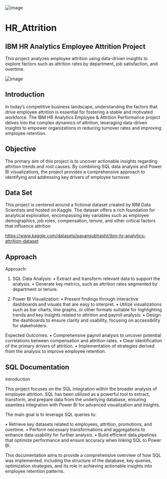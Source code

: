 ![image](https://github.com/user-attachments/assets/580b6f49-ae59-4bde-8ee1-8b4b2c1207fb)

# HR_Attrition
## IBM HR Analytics Employee Attrition Project 
This project analyzes employee attrition using data-driven insights to explore factors such as attrition rates by department, job satisfaction, and overtime.

![image](https://github.com/user-attachments/assets/bef9b903-0ad3-489c-b019-2e675e45e0f9)

## Introduction 
In today’s competitive business landscape, understanding the factors that drive employee attrition is essential for fostering a stable and motivated workforce. The IBM HR Analytics Employee & Attrition Performance project delves into the complex dynamics of attrition, leveraging data-driven insights to empower organizations in reducing turnover rates and improving employee retention.
## Objective
The primary aim of this project is to uncover actionable insights regarding attrition trends and root causes. By combining SQL data analysis and Power BI visualizations, the project provides a comprehensive approach to identifying and addressing key drivers of employee turnover.
## Data Set 
This project is centered around a fictional dataset created by IBM Data Scientists and hosted on Kaggle. The dataset offers a rich foundation for analytical exploration, encompassing key variables such as employee demographics, job roles, compensation, tenure, and other critical factors that influence attrition

https://www.kaggle.com/datasets/pavansubhasht/ibm-hr-analytics-attrition-dataset


## Approach
Approach:
1.	SQL Data Analysis: 
•	Extract and transform relevant data to support the analysis.
•	Generate key metrics, such as attrition rates segmented by department or tenure.

2.	Power BI Visualization: 
•	Present findings through interactive dashboards and visuals that are easy to interpret.
•	Utilize visualizations such as bar charts, line graphs, or other formats suitable for highlighting trends and key insights related to attrition and payroll analysis.
•	Design the dashboards to ensure clarity and usability, focusing on accessibility for stakeholders.

Expected Outcomes:
•	Comprehensive payroll analysis to uncover potential correlations between compensation and attrition rates.
•	Clear identification of the primary drivers of attrition.
•	Implementation of strategies derived from the analysis to improve employee retention.


## SQL Documentation 

Introduction

This project focuses on the SQL integration within the broader analysis of employee attrition. SQL has been utilized as a powerful tool to extract, transform, and prepare data from the underlying database, ensuring seamless integration with Power BI for advanced visualization and insights.

The main goal is to leverage SQL queries to:

•	Retrieve key datasets related to employees, attrition, promotions, and overtime.
•	Perform necessary transformations and aggregations to enhance data usability for further analysis.
•	Build efficient data pipelines that optimize performance and ensure accuracy when linking SQL to Power BI.

This documentation aims to provide a comprehensive overview of how SQL was implemented, including the structure of the database, key queries, optimization strategies, and its role in achieving actionable insights into employee retention patterns.
